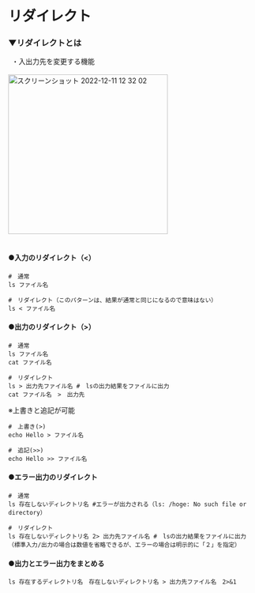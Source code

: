 # リダイレクト

### ▼リダイレクトとは<br>
&ensp;・入出力先を変更する機能<br>
<br>
<img width="323" alt="スクリーンショット 2022-12-11 12 32 02" src="https://user-images.githubusercontent.com/81621944/206885025-62e3585b-59a5-4296-8e09-98f30ddca712.png"><br>
<br>

#### ●入力のリダイレクト（<）
```shell
#　通常
ls ファイル名

#　リダイレクト（このパターンは、結果が通常と同じになるので意味はない）
ls < ファイル名
```
#### ●出力のリダイレクト（>）

```shell
#　通常
ls ファイル名
cat ファイル名

#　リダイレクト
ls > 出力先ファイル名 #　lsの出力結果をファイルに出力
cat ファイル名　>　出力先
```
※上書きと追記が可能
```shell
#　上書き(>)
echo Hello > ファイル名

#　追記(>>)
echo Hello >> ファイル名
```

#### ●エラー出力のリダイレクト
```shell
#　通常
ls 存在しないディレクトリ名 #エラーが出力される（ls: /hoge: No such file or directory）

#　リダイレクト
ls 存在しないディレクトリ名 2> 出力先ファイル名 #　lsの出力結果をファイルに出力（標準入力/出力の場合は数値を省略できるが、エラーの場合は明示的に「２」を指定）
```

#### ●出力とエラー出力をまとめる
```
ls 存在するディレクトリ名　存在しないディレクトリ名 > 出力先ファイル名　2>&1 
```
